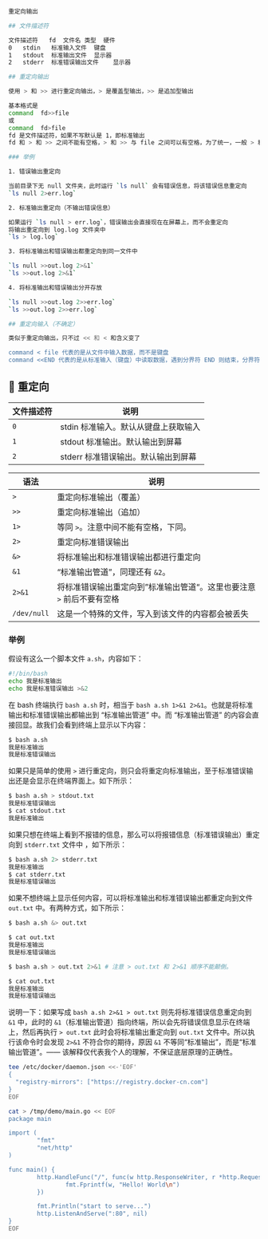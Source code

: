 ```sh
重定向输出

## 文件描述符

文件描述符	fd	文件名	类型	硬件
0	stdin	标准输入文件	键盘
1	stdout	标准输出文件	显示器
2	stderr	标准错误输出文件	显示器

## 重定向输出

使用 > 和 >> 进行重定向输出，> 是覆盖型输出，>> 是追加型输出

基本格式是
command  fd>>file
或
command  fd>file
fd 是文件描述符，如果不写默认是 1，即标准输出
fd 和 > 和 >> 之间不能有空格，> 和 >> 与 file 之间可以有空格，为了统一，一般 > 和 >> 前后都不带空格

### 举例

1. 错误输出重定向

当前目录下无 null 文件夹，此时运行 `ls null` 会有错误信息，将该错误信息重定向
`ls null 2>err.log`

2. 标准输出重定向（不输出错误信息）

如果运行 `ls null > err.log`，错误输出会直接现在在屏幕上，而不会重定向
将输出重定向到 log.log 文件夹中
`ls > log.log`

3. 将标准输出和错误输出都重定向到同一文件中

`ls null >>out.log 2>&1`
`ls >>out.log 2>&1`

4. 将标准输出和错误输出分开存放

`ls null >>out.log 2>>err.log`
`ls >>out.log 2>>err.log`

## 重定向输入（不确定）

类似于重定向输出，只不过 << 和 < 和含义变了

command < file 代表的是从文件中输入数据，而不是键盘
command <<END 代表的是从标准输入（键盘）中读取数据，遇到分界符 END 则结束，分界符 END 由我们自己定义
```



## 🍕 重定向

| 文件描述符 | 说明                                |
|------------|-----------------------------------|
| `0`        | stdin 标准输入。默认从键盘上获取输入 |
| `1`        | stdout 标准输出。默认输出到屏幕      |
| `2`        | stderr 标准错误输出。默认输出到屏幕  |

| 语法        | 说明                                                                 |
|-------------|--------------------------------------------------------------------|
| `>`         | 重定向标准输出（覆盖）                                                 |
| `>>`        | 重定向标准输出（追加）                                                 |
| `1>`        | 等同 `>`。注意中间不能有空格，下同。                                    |
| `2>`        | 重定向标准错误输出                                                   |
| `&>`        | 将标准输出和标准错误输出都进行重定向                                 |
| `&1`        | “标准输出管道”，同理还有 `&2`。                                        |
| `2>&1`      | 将标准错误输出重定向到”标准输出管道“。这里也要注意 `>` 前后不要有空格 |
| `/dev/null` | 这是一个特殊的文件，写入到该文件的内容都会被丢失                      |

### 举例

假设有这么一个脚本文件 `a.sh`，内容如下：
```sh
#!/bin/bash
echo 我是标准输出
echo 我是标准错误输出 >&2
```
在 bash 终端执行 `bash a.sh` 时，相当于 `bash a.sh 1>&1 2>&1`。也就是将标准输出和标准错误输出都输出到 “标准输出管道” 中。而 “标准输出管道” 的内容会直接回显。故我们会看到终端上显示以下内容：
```sh
$ bash a.sh
我是标准输出
我是标准错误输出
```

如果只是简单的使用 `>` 进行重定向，则只会将重定向标准输出，至于标准错误输出还是会显示在终端界面上。如下所示：
```sh
$ bash a.sh > stdout.txt
我是标准错误输出
$ cat stdout.txt
我是标准输出
```

如果只想在终端上看到不报错的信息，那么可以将报错信息（标准错误输出）重定向到 `stderr.txt` 文件中 ，如下所示：
```sh
$ bash a.sh 2> stderr.txt
我是标准输出
$ cat stderr.txt
我是标准错误输出
```

如果不想终端上显示任何内容，可以将标准输出和标准错误输出都重定向到文件 `out.txt` 中。有两种方式，如下所示：
```sh
$ bash a.sh &> out.txt

$ cat out.txt
我是标准输出
我是标准错误输出
```
```sh
$ bash a.sh > out.txt 2>&1 # 注意 > out.txt 和 2>&1 顺序不能颠倒。

$ cat out.txt
我是标准输出
我是标准错误输出
```
说明一下：如果写成 `bash a.sh 2>&1 > out.txt` 则先将标准错误信息重定向到 `&1` 中，此时的 `&1`（标准输出管道）指向终端，所以会先将错误信息显示在终端上，然后再执行 `> out.txt` 此时会将标准输出重定向到 `out.txt` 文件中。所以执行该命令时会发现 `2>&1` 不符合你的期待，原因 `&1` 不等同“标准输出”，而是“标准输出管道”。—— 该解释仅代表我个人的理解，不保证底层原理的正确性。


```sh
tee /etc/docker/daemon.json <<-'EOF'
{
  "registry-mirrors": ["https://registry.docker-cn.com"]
}
EOF

cat > /tmp/demo/main.go << EOF
package main

import (
        "fmt"
        "net/http"
)

func main() {
        http.HandleFunc("/", func(w http.ResponseWriter, r *http.Request) {
                fmt.Fprintf(w, "Hello! World\n")
        })

        fmt.Println("start to serve...")
        http.ListenAndServe(":80", nil)
}
EOF
```
